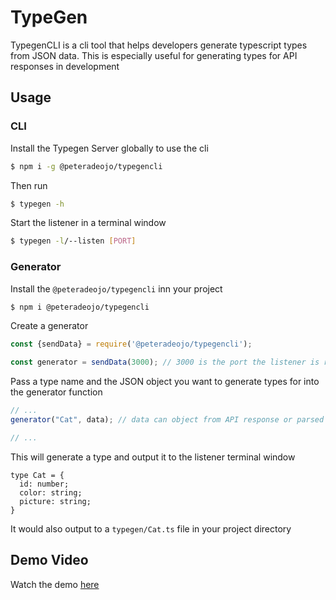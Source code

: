 # TypeGen

TypegenCLI is a cli tool that helps developers generate typescript types from JSON data. This is especially useful for generating types for API responses in development

## Usage
### CLI
Install the Typegen Server globally to use the cli
```sh
$ npm i -g @peteradeojo/typegencli
```

Then run
```sh
$ typegen -h
```

Start the listener in a terminal window
```sh
$ typegen -l/--listen [PORT]
```

### Generator
Install the `@peteradeojo/typegencli` inn your project
```sh
$ npm i @peteradeojo/typegencli
```

Create a generator
```js
const {sendData} = require('@peteradeojo/typegencli');

const generator = sendData(3000); // 3000 is the port the listener is running on. This should match the port given for the -l/--listen options
```

Pass a type name and the JSON object you want to generate types for into the generator function
```js
// ...
generator("Cat", data); // data can object from API response or parsed JSON. Any object at all will do

// ...
```

This will generate a type and output it to the listener terminal window

```
type Cat = {
  id: number;
  color: string;
  picture: string;
}
```

It would also output to a `typegen/Cat.ts` file in your project directory

## Demo Video
Watch the demo [here](https://youtube.com/)